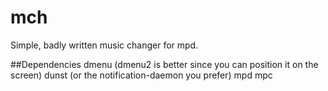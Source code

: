 mch
===
Simple, badly written music changer for mpd.

##Dependencies
dmenu (dmenu2 is better since you can position it on the screen)
dunst (or the notification-daemon you prefer)
mpd
mpc
